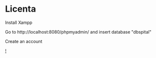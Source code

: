 # Licenta
 
Install Xampp 


Go to http://localhost:8080/phpmyadmin/ and insert database "dbspital"


Create an account

[!](hhhh.png)
